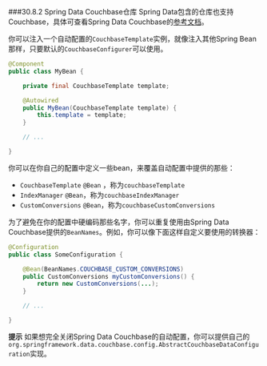 ###30.8.2 Spring Data Couchbase仓库
Spring Data包含的仓库也支持Couchbase，具体可查看Spring Data Couchbase的[参考文档](http://docs.spring.io/spring-data/couchbase/docs/current/reference/html/)。

你可以注入一个自动配置的`CouchbaseTemplate`实例，就像注入其他Spring Bean那样，只要默认的`CouchbaseConfigurer`可以使用。
```java
@Component
public class MyBean {

    private final CouchbaseTemplate template;

    @Autowired
    public MyBean(CouchbaseTemplate template) {
        this.template = template;
    }

    // ...

}
```
你可以在你自己的配置中定义一些bean，来覆盖自动配置中提供的那些：

* `CouchbaseTemplate` `@Bean` ，称为`couchbaseTemplate`
* `IndexManager` `@Bean`，称为`couchbaseIndexManager`
* `CustomConversions` `@Bean`，称为`couchbaseCustomConversions`

为了避免在你的配置中硬编码那些名字，你可以重复使用由Spring Data Couchbase提供的`BeanNames`。例如，你可以像下面这样自定义要使用的转换器：
```java
@Configuration
public class SomeConfiguration {

    @Bean(BeanNames.COUCHBASE_CUSTOM_CONVERSIONS)
    public CustomConversions myCustomConversions() {
        return new CustomConversions(...);
    }

    // ...

}
```
**提示** 如果想完全关闭Spring Data Couchbase的自动配置，你可以提供自己的`org.springframework.data.couchbase.config.AbstractCouchbaseDataConfiguration`实现。
